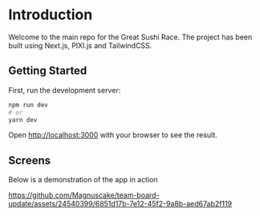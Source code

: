 # Introduction

Welcome to the main repo for the Great Sushi Race. The project has been built using Next.js, PIXI.js and TailwindCSS.

## Getting Started

First, run the development server:

```bash
npm run dev
# or
yarn dev
```

Open [http://localhost:3000](http://localhost:3000) with your browser to see the result.

## Screens

Below is a demonstration of the app in action


https://github.com/Magnuscake/team-board-update/assets/24540399/6851d17b-7e12-45f2-9a8b-aed67ab2f119

